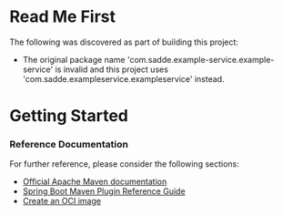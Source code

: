 # Read Me First
The following was discovered as part of building this project:

* The original package name 'com.sadde.example-service.example-service' is invalid and this project uses 'com.sadde.exampleservice.exampleservice' instead.

# Getting Started

### Reference Documentation
For further reference, please consider the following sections:

* [Official Apache Maven documentation](https://maven.apache.org/guides/index.html)
* [Spring Boot Maven Plugin Reference Guide](https://docs.spring.io/spring-boot/docs/2.6.0/maven-plugin/reference/html/)
* [Create an OCI image](https://docs.spring.io/spring-boot/docs/2.6.0/maven-plugin/reference/html/#build-image)

